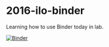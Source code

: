 # 2016-ilo-binder

Learning how to use Binder today in lab. 

[![Binder](http://mybinder.org/badge.svg)](http://mybinder.org:/repo/halexand/2016-ilo-binder)
